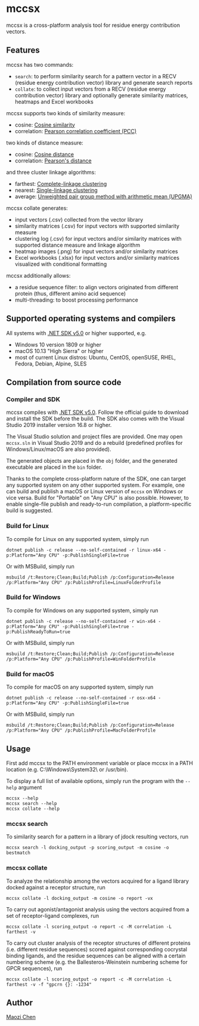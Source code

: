 mccsx
=====

mccsx is a cross-platform analysis tool for residue energy contribution vectors.


Features
--------

mccsx has two commands:
* `search`: to perform similarity search for a pattern vector in a RECV (residue energy contribution vector) library and generate search reports
* `collate`: to collect input vectors from a RECV (residue energy contribution vector) library and optionally generate similarity matrices, heatmaps and Excel workbooks

mccsx supports two kinds of similarity measure:
* cosine: [Cosine similarity](https://en.wikipedia.org/wiki/Cosine_similarity)
* correlation: [Pearson correlation coefficient (PCC)](https://en.wikipedia.org/wiki/Pearson_correlation_coefficient)

two kinds of distance measure:
* cosine: [Cosine distance](https://en.wikipedia.org/wiki/Cosine_similarity)
* correlation: [Pearson's distance](https://en.wikipedia.org/wiki/Pearson_correlation_coefficient#Pearson's_distance)

and three cluster linkage algorithms:
* farthest: [Complete-linkage clustering](https://en.wikipedia.org/wiki/Complete-linkage_clustering)
* nearest: [Single-linkage clustering](https://en.wikipedia.org/wiki/Single-linkage_clustering)
* average: [Unweighted pair group method with arithmetic mean (UPGMA)](https://en.wikipedia.org/wiki/UPGMA)

mccsx collate generates:
* input vectors (.csv) collected from the vector library
* similarity matrices (.csv) for input vectors with supported similarity measure
* clustering log (.csv) for input vectors and/or similarity matrices with supported distance measure and linkage algorithm
* heatmap images (.png) for input vectors and/or similarity matrices
* Excel workbooks (.xlsx) for input vectors and/or similarity matrices visualized with conditional formatting

mccsx additionally allows:
* a residue sequence filter: to align vectors originated from different protein (thus, different amino acid sequence)
* multi-threading: to boost processing performance

Supported operating systems and compilers
-----------------------------------------

All systems with [.NET SDK v5.0] or higher supported, e.g.
* Windows 10 version 1809 or higher
* macOS 10.13 "High Sierra" or higher
* most of current Linux distros: Ubuntu, CentOS, openSUSE, RHEL, Fedora, Debian, Alpine, SLES

Compilation from source code
----------------------------

### Compiler and SDK

mccsx compiles with [.NET SDK v5.0]. Follow the official guide to download and install the SDK before the build. The SDK also comes with the Visual Studio 2019 installer version 16.8 or higher.

The Visual Studio solution and project files are provided. One may open `mccsx.sln` in Visual Studio 2019 and do a rebuild (predefined profiles for Windows/Linux/macOS are also provided).

The generated objects are placed in the `obj` folder, and the generated executable are placed in the `bin` folder.

Thanks to the complete cross-platform nature of the SDK, one can target any supported system on any other supported system. For example, one can build and publish a macOS or Linux version of `mccsx` on Windows or vice versa. Build for "Portable" on "Any CPU" is also possible. However, to enable single-file publish and ready-to-run compilation, a platform-specific build is suggested.


### Build for Linux

To compile for Linux on any supported system, simply run
```
dotnet publish -c release --no-self-contained -r linux-x64 -p:Platform="Any CPU" -p:PublishSingleFile=true
```

Or with MSBuild, simply run
```
msbuild /t:Restore;Clean;Build;Publish /p:Configuration=Release /p:Platform="Any CPU" /p:PublishProfile=LinuxFolderProfile
```

### Build for Windows

To compile for Windows on any supported system, simply run
```
dotnet publish -c release --no-self-contained -r win-x64 -p:Platform="Any CPU" -p:PublishSingleFile=true -p:PublishReadyToRun=true
```

Or with MSBuild, simply run
```
msbuild /t:Restore;Clean;Build;Publish /p:Configuration=Release /p:Platform="Any CPU" /p:PublishProfile=WinFolderProfile
```

### Build for macOS

To compile for macOS on any supported system, simply run
```
dotnet publish -c release --no-self-contained -r osx-x64 -p:Platform="Any CPU" -p:PublishSingleFile=true
```

Or with MSBuild, simply run
```
msbuild /t:Restore;Clean;Build;Publish /p:Configuration=Release /p:Platform="Any CPU" /p:PublishProfile=MacFolderProfile
```

Usage
-----

First add mccsx to the PATH environment variable or place mccsx in a PATH location (e.g. C:\Windows\System32\ or /usr/bin).

To display a full list of available options, simply run the program with the `--help` argument
```
mccsx --help
mccsx search --help
mccsx collate --help
```

### mccsx search

To similarity search for a pattern in a library of jdock resulting vectors, run
```
mccsx search -l docking_output -p scoring_output -m cosine -o bestmatch
```

### mccsx collate

To analyze the relationship among the vectors acquired for a ligand library docked against a receptor structure, run
```
mccsx collate -l docking_output -m cosine -o report -vx
```

To carry out agonist/antagonist analysis using the vectors acquired from a set of receptor-ligand complexes, run
```
mccsx collate -l scoring_output -o report -c -M correlation -L farthest -v
```

To carry out cluster analysis of the receptor structures of different proteins (i.e. different residue sequences) scored against corresponding cocrystal binding ligands, and the residue sequences can be aligned with a certain numbering scheme (e.g. the Ballesteros-Weinstein numbering scheme for GPCR sequences), run
```
mccsx collate -l scoring_output -o report -c -M correlation -L farthest -v -f "gpcrn {}: -1234"
```

Author
--------------

[Maozi Chen]


[Maozi Chen]: https://www.linkedin.com/in/maozichen/
[.NET SDK v5.0]: https://dotnet.microsoft.com/download/dotnet/5.0